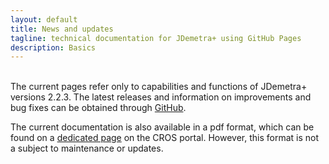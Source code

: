 ```yaml
---
layout: default
title: News and updates
tagline: technical documentation for JDemetra+ using GitHub Pages
description: Basics
---
```

<br/>
The current pages refer only to capabilities and functions of JDemetra+ versions 2.2.3.
The latest releases and information on improvements and bug fixes can be obtained 
through <a href="https://github.com/jdemetra/jdemetra-app/releases/" target="_blank">GitHub</a>.

The current documentation is also available in a pdf format, which can be found 
on a <a href="https://ec.europa.eu/eurostat/cros/content/documentation_en/" target="_blank">dedicated page</a>
 on the CROS portal. However, this format is not a subject to maintenance or updates.
